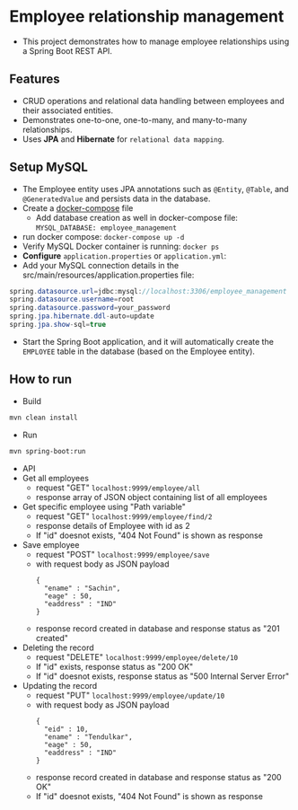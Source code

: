 # Employee relationship management
- This project demonstrates how to manage employee relationships using a Spring Boot REST API. 

## Features
- CRUD operations and relational data handling between employees and their associated entities.
- Demonstrates one-to-one, one-to-many, and many-to-many relationships.
- Uses **JPA** and **Hibernate** for `relational data mapping`.
## Setup MySQL
- The Employee entity uses JPA annotations such as `@Entity`, `@Table`, and `@GeneratedValue` and persists data in the database.
- Create a [docker-compose](docker-compose.yml) file
  - Add database creation as well in docker-compose file: `MYSQL_DATABASE: employee_management`
- run docker compose: `docker-compose up -d`
- Verify MySQL Docker container is running: `docker ps`
- **Configure** `application.properties` or `application.yml`:
- Add your MySQL connection details in the src/main/resources/application.properties file:
```java
spring.datasource.url=jdbc:mysql://localhost:3306/employee_management
spring.datasource.username=root
spring.datasource.password=your_password
spring.jpa.hibernate.ddl-auto=update
spring.jpa.show-sql=true
```
- Start the Spring Boot application, and it will automatically create the `EMPLOYEE` table in the database (based on the Employee entity).

## How to run
- Build 
```bash
mvn clean install
```
- Run
```bash
mvn spring-boot:run
```
- API
- Get all employees
  - request "GET" `localhost:9999/employee/all`
  - response array of JSON object containing list of all employees
- Get specific employee using "Path variable"
  - request "GET" `localhost:9999/employee/find/2`
  - response details of Employee with id as 2
  - If "id" doesnot exists, "404 Not Found" is shown as response 
- Save employee
  - request "POST" `localhost:9999/employee/save`
  - with request body as JSON payload
    ```
    {
      "ename" : "Sachin",
      "eage" : 50,
      "eaddress" : "IND"
    }
    ```
  - response record created in database and response status as "201 created"
- Deleting the record
  - request "DELETE" `localhost:9999/employee/delete/10`
  - If "id" exists, response status as "200 OK"
  - If "id" doesnot exists, response status as "500 Internal Server Error"
- Updating the record
  - request "PUT" `localhost:9999/employee/update/10`
  - with request body as JSON payload
    ```
    {
      "eid" : 10,
      "ename" : "Tendulkar",
      "eage" : 50,
      "eaddress" : "IND"
    }
    ```
  - response record created in database and response status as "200 OK"
  - If "id" doesnot exists, "404 Not Found" is shown as response 
